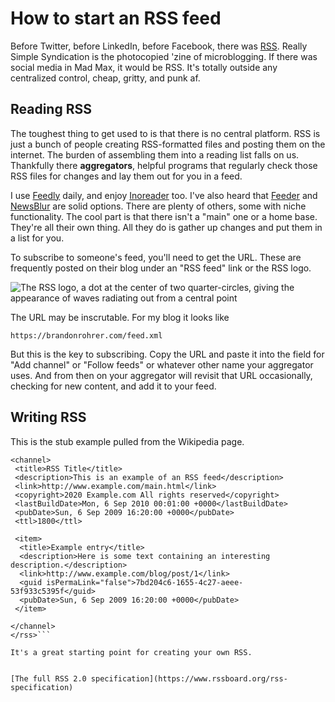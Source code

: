 # How to start an RSS feed

Before Twitter, before LinkedIn, before Facebook, there was
[RSS](https://en.wikipedia.org/wiki/RSS).
Really Simple Syndication is the photocopied 'zine of microblogging.
If there was social media in Mad Max, it would be RSS. It's
totally outside any centralized control, cheap, gritty, and punk af. 

## Reading RSS

The toughest thing to get used to is that there is no central platform.
RSS is just a bunch of people creating RSS-formatted files and posting them
on the internet. The burden of assembling them into a reading list falls
on us. Thankfully there **aggregators**, helpful programs that regularly
check those RSS files for changes and lay them out for you in a feed.

I use [Feedly](https://feedly.com) daily, and enjoy
[Inoreader](https://www.inoreader.com) too. I've also heard that 
[Feeder](https://feeder.co) and 
[NewsBlur](https://newsblur.com) are solid options. There are plenty
of others, some with niche functionality. The cool part is that there isn't
a "main" one or a home base. They're all their own thing. All they do
is gather up changes and put them in a list for you.

To subscribe to someone's feed, you'll need to get the URL. These are
frequently posted on their blog under an "RSS feed" link or the
RSS logo.

![The RSS logo, a dot at the center of two quarter-circles, 
giving the appearance of waves radiating out from a central point
](https://upload.wikimedia.org/wikipedia/en/4/43/Feed-icon.svg)

The URL may be inscrutable. For my blog it looks like

```https://brandonrohrer.com/feed.xml```

But this is the key to subscribing. Copy the URL and paste it into the
field for 
"Add channel" or "Follow feeds" or whatever other name your aggregator uses.
And from then on your aggregator will revisit that URL occasionally,
checking for new content, and add it to your feed.

## Writing RSS

This is the stub example pulled from the Wikipedia page.

```<rss version="2.0">
<channel>
 <title>RSS Title</title>
 <description>This is an example of an RSS feed</description>
 <link>http://www.example.com/main.html</link>
 <copyright>2020 Example.com All rights reserved</copyright>
 <lastBuildDate>Mon, 6 Sep 2010 00:01:00 +0000</lastBuildDate>
 <pubDate>Sun, 6 Sep 2009 16:20:00 +0000</pubDate>
 <ttl>1800</ttl>

 <item>
  <title>Example entry</title>
  <description>Here is some text containing an interesting description.</description>
  <link>http://www.example.com/blog/post/1</link>
  <guid isPermaLink="false">7bd204c6-1655-4c27-aeee-53f933c5395f</guid>
  <pubDate>Sun, 6 Sep 2009 16:20:00 +0000</pubDate>
 </item>

</channel>
</rss>```

It's a great starting point for creating your own RSS.


[The full RSS 2.0 specification](https://www.rssboard.org/rss-specification)
